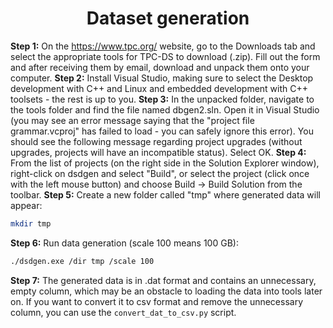 <h1 align="center">
Dataset generation
</h1>

**Step 1:** On the https://www.tpc.org/ website, go to the Downloads tab and select the appropriate tools for TPC-DS to download (.zip). Fill out the form and after receiving them by email, download and unpack them onto your computer.
**Step 2:** Install Visual Studio, making sure to select the Desktop development with C++ and Linux and embedded development with C++ toolsets - the rest is up to you.
**Step 3:** In the unpacked folder, navigate to the tools folder and find the file named dbgen2.sln. Open it in Visual Studio (you may see an error message saying that the "project file grammar.vcproj" has failed to load - you can safely ignore this error). You should see the following message regarding project upgrades (without upgrades, projects will have an incompatible status). Select OK.
**Step 4:** From the list of projects (on the right side in the Solution Explorer window), right-click on dsdgen and select "Build", or select the project (click once with the left mouse button) and choose Build → Build Solution from the toolbar.
**Step 5:** Create a new folder called "tmp" where generated data will appear: 
```bash
mkdir tmp
```
**Step 6:** Run data generation (scale 100 means 100 GB): 
```bash
./dsdgen.exe /dir tmp /scale 100
```
**Step 7:** The generated data is in .dat format and contains an unnecessary, empty column, which may be an obstacle to loading the data into tools later on. If you want to convert it to csv format and remove the unnecessary column, you can use the `convert_dat_to_csv.py` script.
